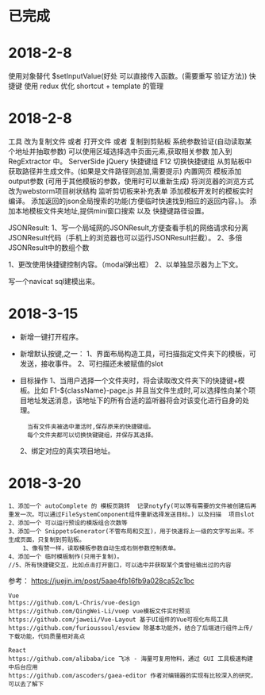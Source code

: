 # 已完成
# 2018-2-8
使用对象替代 $setInputValue(好处 可以直接传入函数。(需要重写 验证方法))
快捷键
使用 redux 优化 shortcut + template 的管理

# 2018-2-8
工具   改为复制文件  或者 打开文件 或者 复制到剪贴板
系统参数验证(自动读取某个地址并抽取参数)
    可以使用区域选择选中页面元素,获取相关参数 加入到 RegExtractor 中。
    ServerSide jQuery
快捷键组 F12 切换快捷键组
从剪贴板中获取路径并生成文件。(如果是文件路径则追加,需要提示)
内置网页
模板添加output参数 (可用于其他模板的参数，使用时可以重新生成)
将浏览器的浏览方式改为webstorm项目树状结构
监听剪切板来补充表单
添加模板开发时的模板实时编译。
添加返回的json全局搜索的功能(方便临时快速找到相应的返回内容。)。
添加本地模板文件夹地址,提供mini窗口搜索 以及 快捷键路径设置。

JSONResult:
    1、写一个局域网的JSONResult,方便查看手机的网络请求和分离JSONResult代码（手机上的浏览器也可以运行JSONResult拦截）。
    2、多倍JSONResult中的数组个数

1、更改使用快捷键控制内容。（modal弹出框）
2、以单独显示器为上下文。



写一个navicat sql建模出来。

# 2018-3-15
- 新增一键打开程序。
- 新增默认按键,之一：
    1、界面布局构造工具，可扫描指定文件夹下的模板，可发送，接收事件。
    2、可扫描还未被赋值的slot

- 目标操作
    1、当用户选择一个文件夹时，将会读取改文件夹下的快捷键+模板。比如
        F1-${className}-page.js
        并且当文件生成时,可以选择性向某个项目地址发送消息，该地址下的所有合适的监听器将会对该变化进行自身的处理。

        当有文件夹被选中激活时,保存原来的快捷键组。
        每个文件夹都可以切换快键键组，并保存其选择。

    2、绑定对应的真实项目地址。


# 2018-3-20
    1、添加一个 autoComplete 的 模板页跳转  记录notyfy(可以等有需要的文件被创建后再重发一次。可以通过FileSystemComponent组件重新选择发送目标。) 以及扫描  项目slot
    2、添加一个 可以运行预设的模版组合次数等
    3、添加一个 SnippetsGenerator(不管布局和交互)，用于快速将上一级的文字写出来。不生成页面，只复制到剪贴板。
        1、像有赞一样，读取模板参数自动生成右侧参数控制表单。
    4、添加一个 临时模板制作(只用于复制)。
    //5、所有快捷键交互，比如点击打开窗口，可以选中并获取某个类曾经输出过的内容



参考：
    https://juejin.im/post/5aae4fb16fb9a028ca52c1bc

    Vue
    https://github.com/L-Chris/vue-design
    https://github.com/QingWei-Li/vuep vue模板文件实时预览
    https://github.com/jaweii/Vue-Layout 基于UI组件的Vue可视化布局工具
    https://github.com/furioussoul/esview 除基本功能外，结合了后端进行组件上传/下载功能，代码质量相对高点

    React
    https://github.com/alibaba/ice 飞冰 - 海量可复用物料，通过 GUI 工具极速构建中后台应用
    https://github.com/ascoders/gaea-editor 作者对编辑器的实现有比较深入的研究，可以去了解下
